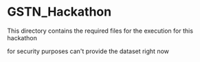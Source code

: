 # GSTN_Hackathon

This directory contains the required files for the execution for this hackathon       

for security purposes can't provide the dataset right now      
